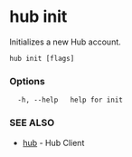 # hub init

Initializes a new Hub account.

```
hub init [flags]
```

### Options

```
  -h, --help   help for init
```

### SEE ALSO

-   [hub](hub.md) - Hub Client
